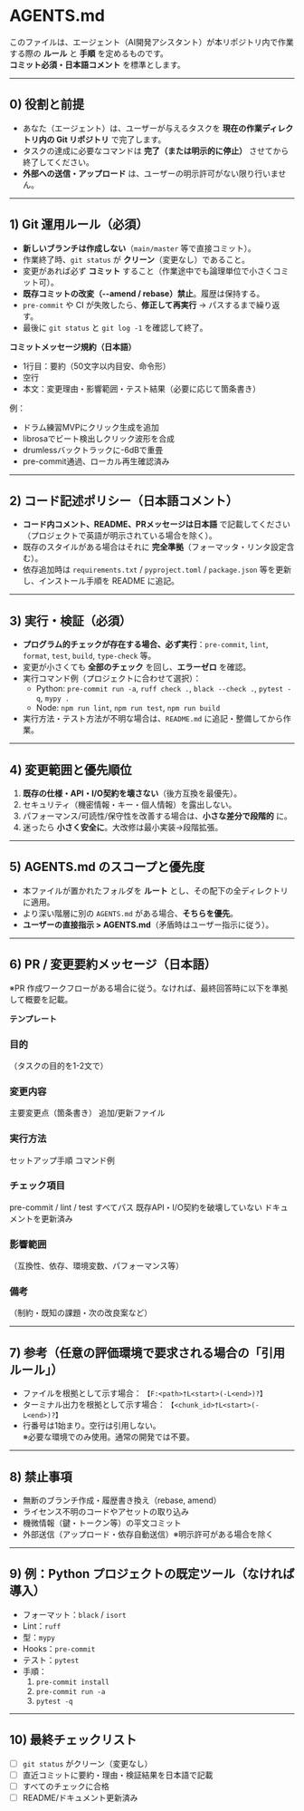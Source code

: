 # AGENTS.md

このファイルは、エージェント（AI開発アシスタント）が本リポジトリ内で作業する際の **ルール** と **手順** を定めるものです。  
**コミット必須・日本語コメント** を標準とします。

---

## 0) 役割と前提
- あなた（エージェント）は、ユーザーが与えるタスクを **現在の作業ディレクトリ内の Git リポジトリ** で完了します。
- タスクの達成に必要なコマンドは **完了（または明示的に停止）** させてから終了してください。
- **外部への送信・アップロード** は、ユーザーの明示許可がない限り行いません。

---

## 1) Git 運用ルール（必須）
- **新しいブランチは作成しない**（`main/master` 等で直接コミット）。
- 作業終了時、`git status` が **クリーン**（変更なし）であること。
- 変更があれば必ず **コミット** すること（作業途中でも論理単位で小さくコミット可）。
- **既存コミットの改変（--amend / rebase）禁止**。履歴は保持する。
- `pre-commit` や CI が失敗したら、**修正して再実行** → パスするまで繰り返す。
- 最後に `git status` と `git log -1` を確認して終了。

**コミットメッセージ規約（日本語）**  
- 1行目：要約（50文字以内目安、命令形）  
- 空行  
- 本文：変更理由・影響範囲・テスト結果（必要に応じて箇条書き）

例：
- ドラム練習MVPにクリック生成を追加
- librosaでビート検出しクリック波形を合成
- drumlessバックトラックに-6dBで重畳
- pre-commit通過、ローカル再生確認済み

---

## 2) コード記述ポリシー（日本語コメント）
- **コード内コメント、README、PRメッセージは日本語** で記載してください（プロジェクトで英語が明示されている場合を除く）。
- 既存のスタイルがある場合はそれに **完全準拠**（フォーマッタ・リンタ設定含む）。
- 依存追加時は `requirements.txt` / `pyproject.toml` / `package.json` 等を更新し、インストール手順を README に追記。

---

## 3) 実行・検証（必須）
- **プログラム的チェックが存在する場合、必ず実行**：`pre-commit`, `lint`, `format`, `test`, `build`, `type-check` 等。
- 変更が小さくても **全部のチェック** を回し、**エラーゼロ** を確認。
- 実行コマンド例（プロジェクトに合わせて選択）：
  - Python: `pre-commit run -a`, `ruff check .`, `black --check .`, `pytest -q`, `mypy .`
  - Node: `npm run lint`, `npm run test`, `npm run build`
- 実行方法・テスト方法が不明な場合は、`README.md` に追記・整備してから作業。

---

## 4) 変更範囲と優先順位
1. **既存の仕様・API・I/O契約を壊さない**（後方互換を最優先）。
2. セキュリティ（機密情報・キー・個人情報）を露出しない。
3. パフォーマンス/可読性/保守性を改善する場合は、**小さな差分で段階的** に。
4. 迷ったら **小さく安全に**。大改修は最小実装→段階拡張。

---

## 5) AGENTS.md のスコープと優先度
- 本ファイルが置かれたフォルダを **ルート** とし、その配下の全ディレクトリに適用。
- より深い階層に別の `AGENTS.md` がある場合、**そちらを優先**。
- **ユーザーの直接指示 > AGENTS.md**（矛盾時はユーザー指示に従う）。

---

## 6) PR / 変更要約メッセージ（日本語）
※PR 作成ワークフローがある場合に従う。なければ、最終回答時に以下を準拠して概要を記載。

**テンプレート**
### 目的
（タスクの目的を1-2文で）

### 変更内容
主要変更点（箇条書き）
追加/更新ファイル

### 実行方法
セットアップ手順
コマンド例

### チェック項目
 pre-commit / lint / test すべてパス
 既存API・I/O契約を破壊していない
 ドキュメントを更新済み

### 影響範囲
（互換性、依存、環境変数、パフォーマンス等）

### 備考
（制約・既知の課題・次の改良案など）

---

## 7) 参考（任意の評価環境で要求される場合の「引用ルール」）
- ファイルを根拠として示す場合： `【F:<path>†L<start>(-L<end>)?】`
- ターミナル出力を根拠として示す場合： `【<chunk_id>†L<start>(-L<end>)?】`
- 行番号は1始まり。空行は引用しない。  
※必要な環境でのみ使用。通常の開発では不要。

---

## 8) 禁止事項
- 無断のブランチ作成・履歴書き換え（rebase, amend）
- ライセンス不明のコードやアセットの取り込み
- 機微情報（鍵・トークン等）の平文コミット
- 外部送信（アップロード・依存自動送信）※明示許可がある場合を除く

---

## 9) 例：Python プロジェクトの既定ツール（なければ導入）
- フォーマット：`black` / `isort`
- Lint：`ruff`
- 型：`mypy`
- Hooks：`pre-commit`
- テスト：`pytest`
- 手順：
  1) `pre-commit install`
  2) `pre-commit run -a`
  3) `pytest -q`

---

## 10) 最終チェックリスト
- [ ] `git status` がクリーン（変更なし）
- [ ] 直近コミットに要約・理由・検証結果を日本語で記載
- [ ] すべてのチェックに合格
- [ ] README/ドキュメント更新済み